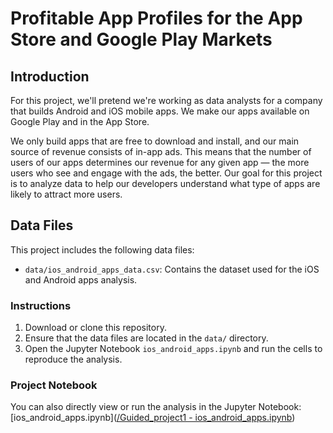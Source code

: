 # Profitable App Profiles for the App Store and Google Play Markets

## Introduction

For this project, we'll pretend we're working as data analysts for a company that builds Android and iOS mobile apps. We make our apps available on Google Play and in the App Store.

We only build apps that are free to download and install, and our main source of revenue consists of in-app ads. This means that the number of users of our apps determines our revenue for any given app — the more users who see and engage with the ads, the better. Our goal for this project is to analyze data to help our developers understand what type of apps are likely to attract more users.

## Data Files

This project includes the following data files:

- `data/ios_android_apps_data.csv`: Contains the dataset used for the iOS and Android apps analysis.

### Instructions

1. Download or clone this repository.
2. Ensure that the data files are located in the `data/` directory.
3. Open the Jupyter Notebook `ios_android_apps.ipynb` and run the cells to reproduce the analysis.

### Project Notebook

You can also directly view or run the analysis in the Jupyter Notebook: [ios_android_apps.ipynb]([/Guided_project1 - ios_android_apps.ipynb](https://github.com/timmueller0/data_projects_misc/blob/main/projects/guided_project1_ios_android_apps/Guided_project1%20-%20ios_android_apps.ipynb))

